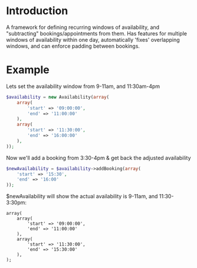 Introduction
============

A framework for defining recurring windows of availability, and "subtracting" bookings/appointments from them. Has features for multiple windows of availability within one day, automatically 'fixes' overlapping windows, and can enforce padding between bookings.

Example
============
Lets set the availability window from 9-11am, and 11:30am-4pm

````php
$availability = new Availability(array(
    array(
        'start' => '09:00:00',
        'end' => '11:00:00'
    ),
    array(
        'start' => '11:30:00',
        'end' => '16:00:00'
    ),
));
````


Now we'll add a booking from 3:30-4pm & get back the adjusted availability
````php
$newAvailability = $availability->addBooking(array(
    'start' => '15:30',
    'end' => '16:00'
));
````

$newAvailability will show the actual availability is 9-11am, and 11:30-3:30pm:
````
array(
    array(
        'start' => '09:00:00',
        'end' => '11:00:00'
    ),
    array(
        'start' => '11:30:00',
        'end' => '15:30:00'
    ),
);
````
